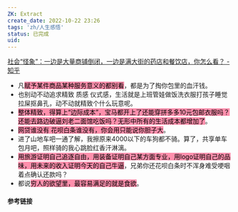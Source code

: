 ```yaml
---
ZK: Extract
create_date: 2022-10-22 23:26
tags: 'zh/人生感悟'
status: 已完成  
uid: 
---
```


[ 社会“怪象”：一边是大量商铺倒闭，一边是满大街的药店和餐饮店，你怎么看？ - 知乎](https://www.zhihu.com/question/489881926/answer/2335995842)

- 凡<mark style="background: #FF5582A6;">赋予某件商品某种服务意义的都别看</mark>，都是为了掏你包里的血汗钱。
- 也别动不动追求精致 质感 仪式感，生活就是上班管娃做饭洗衣服打孩子睡觉拉屎抠鼻孔，动不动就精致个什么玩意呢。
- <mark style="background: #FF5582A6;">整体精致，得算上“边际成本”，宝马都开上了还能穿拼多多10元包邮衣服吗？还能去路边破逼刘老二面馆吃饭吗？无形中所有的生活成本都增加了</mark>。
- <mark style="background: #FF5582A6;">网贷谁没有 花呗白条谁没有，你会用只能说你胆子大</mark>。
- 进了山地车吧一通了解，我擦原来4000以下的车狗都不骑。算了，共享单车包月吧，照样骑的我心跳脸红香汗淋漓。
- <mark style="background: #FF5582A6;">用旅游证明自己追逐自由，用装备证明自己某方面专业，用logo证明自己的品味，用未来的收入证明今天的自己牛逼</mark>，兄弟你还花呗白条时不浑身难受哽咽着点确认还款吗？
- 都说<mark style="background: #FF5582A6;">穷人的欲望里，最容易满足的就是食欲</mark>。

#### 参考链接 


